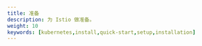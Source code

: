```yaml
---
title: 准备
description: 为 Istio 做准备。
weight: 10
keywords: [kubernetes,install,quick-start,setup,installation]
---
```

